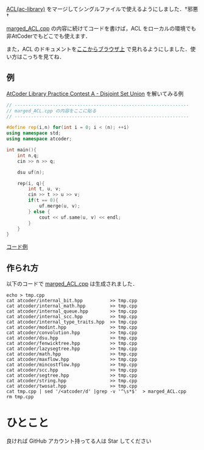 
[ACL(ac-library)](https://atcoder.jp/posts/517) をマージしてシングルファイルで使えるようにしました．†邪悪†  
  
[marged_ACL.cpp](./marged_ACL.cpp) の内容に続けてコードを書けば，ACL をローカルの環境でも非AtCoderでもどこでも使えます．  

また，ACL のドキュメントを[ここからブラウザ上](https://tumoiyorozu.github.io/single-file-ac-library/document_ja/) で見れるようにしました．使い方はこっちを見てね．

## 例
[AtCoder Library Practice Contest  A - Disjoint Set Union](https://atcoder.jp/contests/practice2/tasks/practice2_a) を解いてみる例

```cpp
// ----------------------------------------------------------------
// marged_ACL.cpp の内容をここに貼る
// ----------------------------------------------------------------

#define rep(i,n) for(int i = 0; i < (n); ++i)
using namespace std;
using namespace atcoder;

int main(){
    int n,q;
    cin >> n >> q;

    dsu uf(n);

    rep(i, q){
        int t, u, v;
        cin >> t >> u >> v;
        if(t == 0){
            uf.merge(u, v);
        } else {
            cout << uf.same(u, v) << endl;
        }
    }
}
```
[コード例](https://atcoder.jp/contests/practice2/submissions/16566759)


## 作られ方
以下のコードで [marged_ACL.cpp](./marged_ACL.cpp) は生成されました．

```
echo > tmp.cpp
cat atcoder/internal_bit.hpp          >> tmp.cpp
cat atcoder/internal_math.hpp         >> tmp.cpp
cat atcoder/internal_queue.hpp        >> tmp.cpp
cat atcoder/internal_scc.hpp          >> tmp.cpp
cat atcoder/internal_type_traits.hpp  >> tmp.cpp
cat atcoder/modint.hpp                >> tmp.cpp
cat atcoder/convolution.hpp           >> tmp.cpp
cat atcoder/dsu.hpp                   >> tmp.cpp
cat atcoder/fenwicktree.hpp           >> tmp.cpp
cat atcoder/lazysegtree.hpp           >> tmp.cpp
cat atcoder/math.hpp                  >> tmp.cpp
cat atcoder/maxflow.hpp               >> tmp.cpp
cat atcoder/mincostflow.hpp           >> tmp.cpp
cat atcoder/scc.hpp                   >> tmp.cpp
cat atcoder/segtree.hpp               >> tmp.cpp
cat atcoder/string.hpp                >> tmp.cpp
cat atcoder/twosat.hpp                >> tmp.cpp
cat tmp.cpp | sed '/<atcoder/d' |grep -v '^\s*$'  > marged_ACL.cpp
rm tmp.cpp
```

# ひとこと
良ければ GitHub アカウント持ってる人は Star してください

